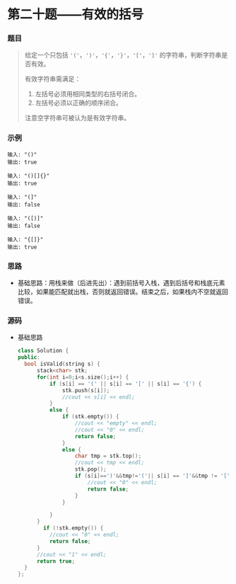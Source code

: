 # 第二十题——有效的括号

### 题目

> 给定一个只包括 `'('`，`')'`，`'{'`，`'}'`，`'['`，`']'` 的字符串，判断字符串是否有效。
>
> 有效字符串需满足：
>
> 1. 左括号必须用相同类型的右括号闭合。
> 2. 左括号必须以正确的顺序闭合。
>
> 注意空字符串可被认为是有效字符串。

### 示例

```
输入: "()"
输出: true

输入: "()[]{}"
输出: true

输入: "(]"
输出: false

输入: "([)]"
输出: false

输入: "{[]}"
输出: true
```

### 思路

* 基础思路：用栈来做（后进先出）：遇到前括号入栈，遇到后括号和栈底元素比较，如果能匹配就出栈，否则就返回错误。结束之后，如果栈内不空就返回错误。


### 源码

* 基础思路

  ```c++
  class Solution {
  public:
  	bool isValid(string s) {
  		stack<char> stk;
  	    for(int i=0;i<s.size();i++) {
  			if (s[i] == '(' || s[i] == '[' || s[i] == '{') {
  				stk.push(s[i]);
  				//cout << s[i] << endl;
  			}
  			else {
  				if (stk.empty()) {
  					//cout << "empty" << endl;
  					//cout << "0" << endl;
  					return false;
  				}
  				else {
  					char tmp = stk.top();
  					//cout << tmp << endl;
  					stk.pop();
  					if (s[i]==')'&&tmp!='('|| s[i] == ']'&&tmp != '[' || s[i] == '}'&&tmp != '{') {
  						//cout << "0" << endl;
  						return false;
  					}
  				}
  
  			}
  		}
          if (!stk.empty()) {
  			//cout << "0" << endl;
  			return false;
  		}
  		//cout << "1" << endl;
  		return true;
  	}
  };
  ```

